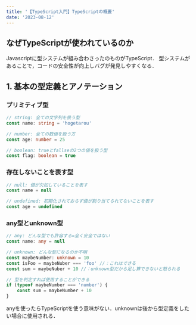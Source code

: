 ```yaml
---
title: '【TypeScript入門】TypeScriptの概要'
date: '2023-08-12'
---
```


## なぜTypeScriptが使われているのか
Javascriptに型システムが組み合わさったのものがTypeScript．
型システムがあることで，コードの安全性が向上しバグが発見しやすくなる．


## 1. 基本の型定義とアノテーション
### プリミティブ型

```ts 
// string: 全ての文字列を扱う型
const name: string = 'hogetarou'

// number: 全ての数値を扱う方
const age: number = 25

// boolean: trueとfallseの2つの値を扱う型
const flag: boolean = true
```

### 存在しないことを表す型
```ts 
// null: 値が欠如していることを表す
const name = null

// undefined: 初期化されておらず値が割り当てられてないことを表す
const age = undefined

```

### any型とunknown型
```ts 
// any: どんな型でも許容する=全く安全ではない
const name: any = null

// unknown: どんな型になるのか不明
const maybeNumber: unknown = 10
const isFoo = maybeNuber === 'foo' //：これはできる
const sum = maybeNuber + 10 //：unknown型だから足し算できないと怒られる

// 型を判定すれば使用することができる
if (typeof maybeNumber === 'number') {
    const sum = maybeNumber + 10
}

```
anyを使ったらTypeScriptを使う意味がない．unknownは後から型定義をしたい場合に使用される．

